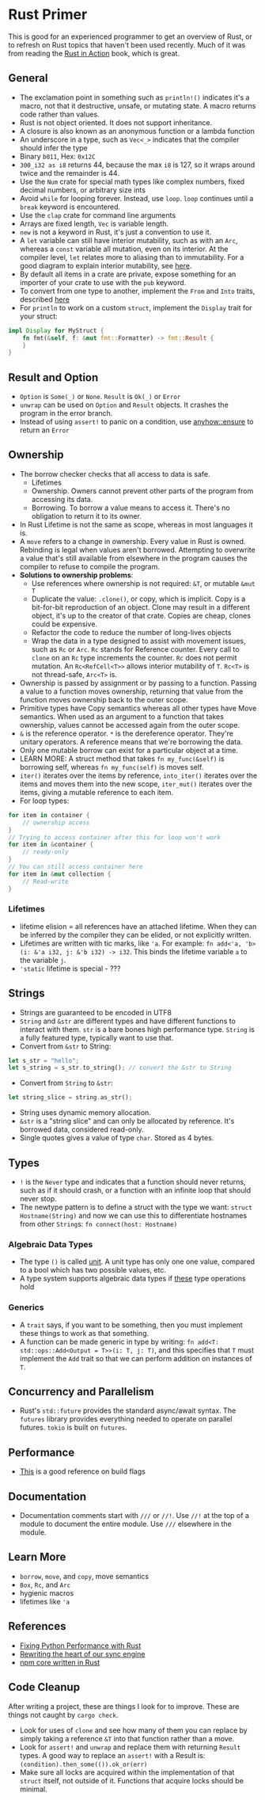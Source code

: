 # Rust Primer

This is good for an experienced programmer to get an overview of Rust, or to refresh on Rust topics that haven't been used recently. Much of it was from reading the [Rust in Action](https://www.audible.com/pd/Rust-in-Action-Audiobook/B09H3Q3QPQ) book, which is great.

## General
- The exclamation point in something such as `println!()` indicates it's a macro, not that it destructive, unsafe, or mutating state. A macro returns code rather than values.
- Rust is not object oriented. It does not support inheritance.
- A closure is also known as an anonymous function or a lambda function
- An underscore in a type, such as `Vec<_>` indicates that the compiler should infer the type
- Binary `b011`, Hex: `0x12C`
- `300_i32 as i8` returns 44, because the max `i8` is 127, so it wraps around twice and the remainder is 44.
- Use the `Num` crate for special math types like complex numbers, fixed decimal numbers, or arbitrary size ints
- Avoid `while` for looping forever. Instead, use `loop`. `loop` continues until a `break` keyword is encountered.
- Use the `clap` crate for command line arguments
- Arrays are fixed length, `Vec` is variable length.
- `new` is not a keyword in Rust, it's just a convention to use it.
- A `let` variable can still have interior mutability, such as with an `Arc`, whereas a `const` variable all mutation, even on its interior. At the compiler level, `let` relates more to aliasing than to immutability. For a good diagram to explain interior mutability, see [here](https://ricardomartins.cc/2016/06/08/interior-mutability).
- By default all items in a crate are private, expose something for an importer of your crate to use with the `pub` keyword.
- To convert from one type to another, implement the `From` and `Into` traits, described [here](https://doc.rust-lang.org/rust-by-example/conversion/from_into.html)
- For `println` to work on a custom `struct`, implement the `Display` trait for your struct:
```rust
impl Display for MyStruct {
    fn fmt(&self, f: &mut fmt::Formatter) -> fmt::Result {
    }
}
```

## Result and Option
- `Option` is `Some(_)` or `None`. `Result` is `Ok(_)` or `Error`
- `unwrap` can be used on `Option` and `Result` objects. It crashes the program in the error branch.
- Instead of using `assert!` to panic on a condition, use [anyhow::ensure](https://docs.rs/anyhow/latest/anyhow/macro.ensure.html) to return an `Error`

## Ownership
- The borrow checker checks that all access to data is safe.
    - Lifetimes
    - Ownership. Owners cannot prevent other parts of the program from accessing its data.
    - Borrowing. To borrow a value means to access it. There's no obligation to return it to its owner.
- In Rust Lifetime is not the same as scope, whereas in most languages it is.
- A `move` refers to a change in ownership. Every value in Rust is owned. Rebinding is legal when values aren't borrowed. Attempting to overwrite a value that's still available from elsewhere in the program causes the compiler to refuse to compile the program.
- **Solutions to ownership problems**:
    - Use references where ownership is not required: `&T`, or mutable `&mut T`
    - Duplicate the value: `.clone()`, or copy, which is implicit. Copy is a bit-for-bit reproduction of an object. Clone may result in a different object, it's up to the creator of that crate. Copies are cheap, clones could be expensive.
    - Refactor the code to reduce the number of long-lives objects
    - Wrap the data in a type designed to assist with movement issues, such as `Rc` or `Arc`. `Rc` stands for Reference counter. Every call to `clone` on an `Rc` type increments the counter. `Rc` does not permit mutation. An `Rc<RefCell<T>>` allows interior mutability of `T`. `Rc<T>` is not thread-safe, `Arc<T>` is.
- Ownership is passed by assignment or by passing to a function. Passing a value to a function moves ownership, returning that value from the function moves ownership back to the outer scope.
- Primitive types have Copy semantics whereas all other types have Move semantics. When used as an argument to a function that takes ownership, values cannot be accessed again from the outer scope.
- `&` is the reference operator. `*` is the dereference operator. They're unitary operators. A reference means that we're borrowing the data.
- Only one mutable borrow can exist for a particular object at a time.
- LEARN MORE: A struct method that takes `fn my_func(&self)` is borrowing self, whereas `fn my_func(self)` is moves self.
- `iter()` iterates over the items by reference, `into_iter()` iterates over the items and moves them into the new scope, `iter_mut()` iterates over the items, giving a mutable reference to each item.
- For loop types:
```rust
for item in container {
    // ownership access
}
// Trying to access container after this for loop won't work
for item in &container {
    // ready-only
}
// You can still access container here
for item in &mut collection {
    // Read-write
}
```

### Lifetimes
- lifetime elision = all references have an attached lifetime. When they can be inferred by the compiler they can be elided, or not explicitly written.
- Lifetimes are written with tic marks, like `'a`. For example: `fn add<'a, 'b>(i: &'a i32, j: &'b i32) -> i32`. This binds the lifetime variable `a` to the variable `j`.
- `'static` lifetime is special - ???

## Strings
- Strings are guaranteed to be encoded in UTF8
- `String` and `&str` are different types and have different functions to interact with them. `str` is a bare bones high performance type. `String` is a fully featured type, typically want to use that.
- Convert from `&str` to String:
```rust
let s_str = "hello";
let s_string = s_str.to_string(); // convert the &str to String
```
- Convert from `String` to `&str`:
```rust
let string_slice = string.as_str();
```
- String uses dynamic memory allocation.
- `&str` is a "string slice" and can only be allocated by reference. It's borrowed data, considered read-only.
- Single quotes gives a value of type `char`. Stored as 4 bytes.

## Types
- `!` is the `Never` type and indicates that a function should never returns, such as if it should crash, or a function with an infinite loop that should never stop.
- The newtype pattern is to define a struct with the type we want: `struct Hostname(String)` and now we can use this to differentiate hostnames from other `String`s: `fn connect(host: Hostname)`

### Algebraic Data Types
- The type `()` is called [unit](https://doc.rust-lang.org/std/primitive.unit.html). A unit type has only one one value, compared to a bool which has two possible values, etc.
- A type system supports algebraic data types if [these](https://stackoverflow.com/q/45065518/529743) type operations hold

### Generics
- A `trait` says, if you want to be something, then you must implement these things to work as that something.
- A function can be made generic in type by writing: `fn add<T: std::ops::Add<Output = T>>(i: T, j: T)`, and this specifies that `T` must implement the `Add` trait so that we can perform addition on instances of `T`.

## Concurrency and Parallelism
- Rust's `std::future` provides the standard async/await syntax. The `futures` library provides everything needed to operate on parallel futures. `tokio` is built on `futures`.

## Performance
- [This](https://doc.rust-lang.org/cargo/reference/profiles.html#overflow-checks) is a good reference on build flags

## Documentation
- Documentation comments start with `///` or `//!`. Use `//!` at the top of a module to document the entire module. Use `///` elsewhere in the module.

## Learn More
- `borrow`, `move`, and `copy`, move semantics
- `Box`, `Rc`, and `Arc`
- hygienic macros
- lifetimes like `'a`

## References
- [Fixing Python Performance with Rust](https://blog.sentry.io/2016/10/19/fixing-python-performance-with-rust/)
- [Rewriting the heart of our sync engine](https://dropbox.tech/infrastructure/rewriting-the-heart-of-our-sync-engine)
- [npm core written in Rust](https://www.infoq.com/news/2019/03/rust-npm-performance/)

## Code Cleanup
After writing a project, these are things I look for to improve. These are things not caught by `cargo check`.
- Look for uses of `clone` and see how many of them you can replace by simply taking a reference `&T` into that function rather than a move.
- Look for `assert!` and `unwrap` and replace them with returning `Result` types. A good way to replace an `assert!` with a Result is: `(condition).then_some(()).ok_or(err)`
- Make sure all locks are acquired within the implementation of that `struct` itself, not outside of it. Functions that acquire locks should be minimal.
